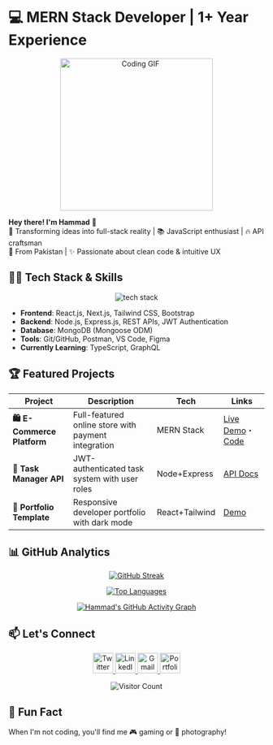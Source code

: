 # 💻 MERN Stack Developer | 1+ Year Experience 

<div align="center">
  <img src="https://media.giphy.com/media/qgQUggAC3Pfv687qPC/giphy.gif" width="300" alt="Coding GIF">
</div>

**Hey there! I'm Hammad** 👋  
🚀 Transforming ideas into full-stack reality | 📚 JavaScript enthusiast | 🔥 API craftsman  
📍 From Pakistan | ✨ Passionate about clean code & intuitive UX  

## 👨‍💻 Tech Stack & Skills

<p align="center">
  <img src="https://skillicons.dev/icons?i=js,ts,react,next,nodejs,mongodb,express,tailwind,bootstrap,git,github,vscode,postman,figma" alt="tech stack" />
</p>

- **Frontend**: React.js, Next.js, Tailwind CSS, Bootstrap
- **Backend**: Node.js, Express.js, REST APIs, JWT Authentication
- **Database**: MongoDB (Mongoose ODM)
- **Tools**: Git/GitHub, Postman, VS Code, Figma
- **Currently Learning**: TypeScript, GraphQL

## 🏆 Featured Projects

| Project | Description | Tech | Links |
|---------|-------------|------|-------|
| **🛍️ E-Commerce Platform** | Full-featured online store with payment integration | MERN Stack | [Live Demo](https://hammad088.netlify.app)・[Code](link) |
| **📝 Task Manager API** | JWT-authenticated task system with user roles | Node+Express | [API Docs](https://hammad088.netlify.app) |
| **🎨 Portfolio Template** | Responsive developer portfolio with dark mode | React+Tailwind | [Demo](https://hammad08.netlify.app) |

## 📊 GitHub Analytics

<div align="center">
  
[![GitHub Streak](https://streak-stats.demolab.com/?user=CodeWithHammad6&theme=dark)](https://github.com/DenverCoder1/github-readme-streak-stats)

[![Top Languages](https://github-readme-stats.vercel.app/api/top-langs/?username=CodeWithHammad6&layout=compact&theme=vision-friendly-dark&hide_border=true&border_radius=10)](https://github.com/CodeWithHammad6)

[![Hammad's GitHub Activity Graph](https://github-readme-activity-graph.vercel.app/graph?username=CodeWithHammad6&theme=react-dark&hide_border=true&area=true)](https://github.com/CodeWithHammad6)

</div>

## 📫 Let's Connect

<p align="center">
  <a href="https://x.com/Hammadp508?t=-x0g6y2GdUoKoelqKXpMUA&s=08">
    <img src="https://img.icons8.com/color/48/000000/twitter--v1.png" alt="Twitter" width="40"/>
  </a>
  <a href="https://www.linkedin.com/in/hammad-ch-0b242a24b">
    <img src="https://img.icons8.com/color/48/000000/linkedin.png" alt="LinkedIn" width="40"/>
  </a>
  <a href="mailto:hammadp5087@gmail.com">
    <img src="https://img.icons8.com/color/48/000000/gmail-new.png" alt="Gmail" width="40"/>
  </a>
  <a href="https://hammad08.netlify.app">
    <img src="https://img.icons8.com/external-itim2101-lineal-color-itim2101/48/000000/external-portfolio-business-and-finance-itim2101-lineal-color-itim2101.png" alt="Portfolio" width="40"/>
  </a>
</p>

<div align="center">
  
![Visitor Count](https://komarev.com/ghpvc/?username=CodeWithHammad6&color=blueviolet&label=PROFILE+VIEWS&style=flat-square)

</div>

## 🎨 Fun Fact
When I'm not coding, you'll find me 🎮 gaming or 📸 photography!
